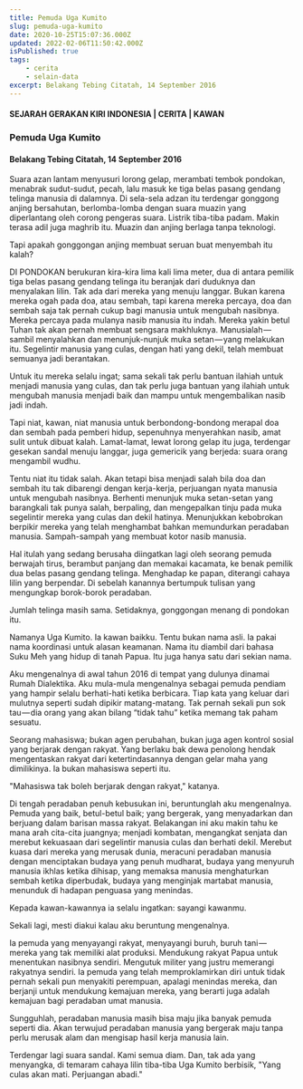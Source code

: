```yaml
---
title: Pemuda Uga Kumito
slug: pemuda-uga-kumito
date: 2020-10-25T15:07:36.000Z
updated: 2022-02-06T11:50:42.000Z
isPublished: true
tags: 
    - cerita
    - selain-data
excerpt: Belakang Tebing Citatah, 14 September 2016
---
```


#### SEJARAH GERAKAN KIRI INDONESIA | CERITA | KAWAN

### Pemuda Uga Kumito

#### Belakang Tebing Citatah, 14 September 2016

Suara azan lantam menyusuri lorong gelap, merambati tembok pondokan, menabrak sudut-sudut, pecah, lalu masuk ke tiga belas pasang gendang telinga manusia di dalamnya. Di sela-sela adzan itu terdengar gonggong anjing bersahutan, berlomba-lomba dengan suara muazin yang diperlantang oleh corong pengeras suara. Listrik tiba-tiba padam. Makin terasa adil juga maghrib itu. Muazin dan anjing berlaga tanpa teknologi.

Tapi apakah gonggongan anjing membuat seruan buat menyembah itu kalah?

DI PONDOKAN berukuran kira-kira lima kali lima meter, dua di antara pemilik tiga belas pasang gendang telinga itu beranjak dari duduknya dan menyalakan lilin. Tak ada dari mereka yang menuju langgar. Bukan karena mereka ogah pada doa, atau sembah, tapi karena mereka percaya, doa dan sembah saja tak pernah cukup bagi manusia untuk mengubah nasibnya. Mereka percaya pada mulanya nasib manusia itu indah. Mereka yakin betul Tuhan tak akan pernah membuat sengsara makhluknya. Manusialah — sambil menyalahkan dan menunjuk-nunjuk muka setan — yang melakukan itu. Segelintir manusia yang culas, dengan hati yang dekil, telah membuat semuanya jadi berantakan.

Untuk itu mereka selalu ingat; sama sekali tak perlu bantuan ilahiah untuk menjadi manusia yang culas, dan tak perlu juga bantuan yang ilahiah untuk mengubah manusia menjadi baik dan mampu untuk mengembalikan nasib jadi indah.

Tapi niat, kawan, niat manusia untuk berbondong-bondong merapal doa dan sembah pada pemberi hidup, sepenuhnya menyerahkan nasib, amat sulit untuk dibuat kalah. Lamat-lamat, lewat lorong gelap itu juga, terdengar gesekan sandal menuju langgar, juga gemericik yang berjeda: suara orang mengambil wudhu.

Tentu niat itu tidak salah. Akan tetapi bisa menjadi salah bila doa dan sembah itu tak dibarengi dengan kerja-kerja, perjuangan nyata manusia untuk mengubah nasibnya. Berhenti menunjuk muka setan-setan yang barangkali tak punya salah, berpaling, dan mengepalkan tinju pada muka segelintir mereka yang culas dan dekil hatinya. Menunjukkan kebobrokan berpikir mereka yang telah menghambat bahkan memundurkan peradaban manusia. Sampah-sampah yang membuat kotor nasib manusia.

Hal itulah yang sedang berusaha diingatkan lagi oleh seorang pemuda berwajah tirus, berambut panjang dan memakai kacamata, ke benak pemilik dua belas pasang gendang telinga. Menghadap ke papan, diterangi cahaya lilin yang berpendar. Di sebelah kanannya bertumpuk tulisan yang mengungkap borok-borok peradaban.

Jumlah telinga masih sama. Setidaknya, gonggongan menang di pondokan itu.

Namanya Uga Kumito. Ia kawan baikku. Tentu bukan nama asli. Ia pakai nama koordinasi untuk alasan keamanan. Nama itu diambil dari bahasa Suku Meh yang hidup di tanah Papua. Itu juga hanya satu dari sekian nama.

Aku mengenalnya di awal tahun 2016 di tempat yang dulunya dinamai Rumah Dialektika. Aku mula-mula mengenalnya sebagai pemuda pendiam yang hampir selalu berhati-hati ketika berbicara. Tiap kata yang keluar dari mulutnya seperti sudah dipikir matang-matang. Tak pernah sekali pun sok tau — dia orang yang akan bilang “tidak tahu” ketika memang tak paham sesuatu.

Seorang mahasiswa; bukan agen perubahan, bukan juga agen kontrol sosial yang berjarak dengan rakyat. Yang berlaku bak dewa penolong hendak mengentaskan rakyat dari ketertindasannya dengan gelar maha yang dimilikinya. Ia bukan mahasiswa seperti itu.

"Mahasiswa tak boleh berjarak dengan rakyat," katanya.

Di tengah peradaban penuh kebusukan ini, beruntunglah aku mengenalnya. Pemuda yang baik, betul-betul baik; yang bergerak, yang menyadarkan dan berjuang dalam barisan massa rakyat. Belakangan ini aku makin tahu ke mana arah cita-cita juangnya; menjadi kombatan, mengangkat senjata dan merebut kekuasaan dari segelintir manusia culas dan berhati dekil. Merebut kuasa dari mereka yang merusak dunia, meracuni peradaban manusia dengan menciptakan budaya yang penuh mudharat, budaya yang menyuruh manusia ikhlas ketika dihisap, yang memaksa manusia menghaturkan sembah ketika diperbudak, budaya yang menginjak martabat manusia, menunduk di hadapan penguasa yang menindas.

Kepada kawan-kawannya ia selalu ingatkan: sayangi kawanmu.

Sekali lagi, mesti diakui kalau aku beruntung mengenalnya.

Ia pemuda yang menyayangi rakyat, menyayangi buruh, buruh tani — mereka yang tak memiliki alat produksi. Mendukung rakyat Papua untuk menentukan nasibnya sendiri. Mengutuk militer yang justru memerangi rakyatnya sendiri. Ia pemuda yang telah memproklamirkan diri untuk tidak pernah sekali pun menyakiti perempuan, apalagi menindas mereka, dan berjanji untuk mendukung kemajuan mereka, yang berarti juga adalah kemajuan bagi peradaban umat manusia.

Sungguhlah, peradaban manusia masih bisa maju jika banyak pemuda seperti dia. Akan terwujud peradaban manusia yang bergerak maju tanpa perlu merusak alam dan mengisap hasil kerja manusia lain.

Terdengar lagi suara sandal. Kami semua diam. Dan, tak ada yang menyangka, di temaram cahaya lilin tiba-tiba Uga Kumito berbisik, "Yang culas akan mati. Perjuangan abadi."
